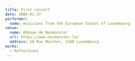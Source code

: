 ```yaml
---
title: First concert
date: 2006-01-27
performer:
  name: musicians from the European School of Luxembourg
venue:
  name: Abbaye de Neumünster
  url: https://www.neimenster.lu/
  address: 28 Rue Münster, 2160 Luxembourg
works:
  - Reflections
---
```

